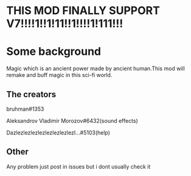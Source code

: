 # THIS MOD FINALLY SUPPORT V7!!!!1!!1!11!!1!!!!1!111!!!


# Some background 
Magic which is an ancient power made by ancient human.This mod will remake and buff magic in this sci-fi world.

## The creators 

bruhman#1353

Aleksandrov Vladimir Morozov#6432(sound effects)

Dazlezlezlezlezlezlezlezlezl…#5103(help)

## Other

Any problem just post in issues but i dont usually check it
